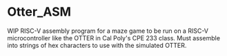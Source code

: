# Otter_ASM
WIP RISC-V assembly program for a maze game to be run on a RISC-V microcontroller like the OTTER in Cal Poly's CPE 233 class. Must assemble into strings of hex characters to use with the simulated OTTER.
